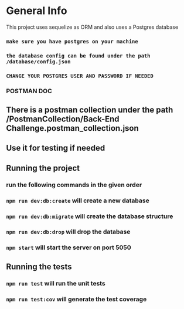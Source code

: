 # General Info
This project uses sequelize as ORM and also uses a Postgres database
### `make sure you have postgres on your machine`
### `the database config can be found under the path /database/config.json`
### `CHANGE YOUR POSTGRES USER AND PASSWORD IF NEEDED`

### POSTMAN DOC
## There is a postman collection under the path /PostmanCollection/Back-End Challenge.postman_collection.json
## Use it for testing if needed

## Running the project
### run the following commands in the given order
### `npm run dev:db:create` will create a new database
### `npm run dev:db:migrate` will create the database structure
### `npm run dev:db:drop` will drop the database
### `npm start` will start the server on port 5050

## Running the tests
### `npm run test` will run the unit tests
### `npm run test:cov` will generate the test coverage
